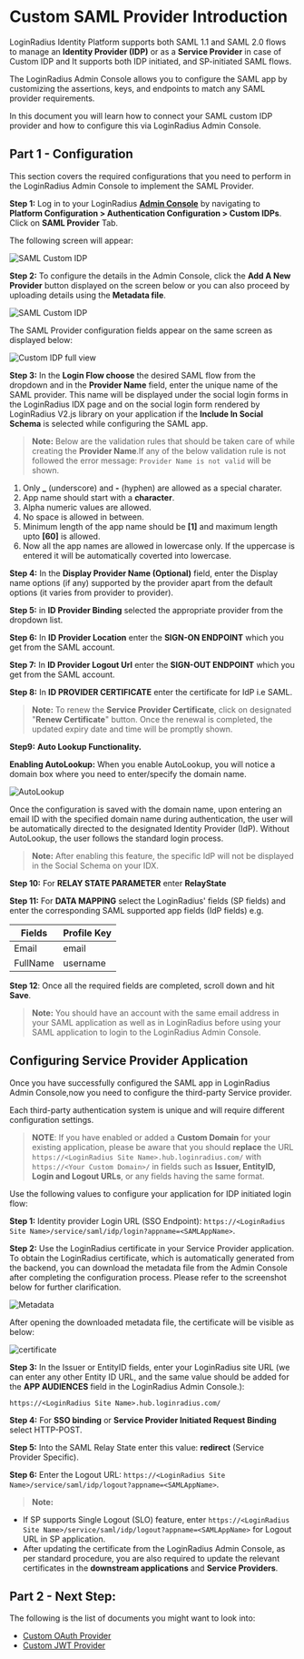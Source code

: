 # Custom SAML Provider Introduction

LoginRadius Identity Platform supports both SAML 1.1 and SAML 2.0 flows to manage an **Identity Provider (IDP)** or as a **Service Provider** in case of Custom IDP and It supports both IDP initiated, and SP-initiated SAML flows.

The LoginRadius Admin Console allows you to configure the SAML app by customizing the assertions, keys, and endpoints to match any SAML provider requirements.

In this document you will learn how to connect your SAML custom IDP provider and how to configure this via LoginRadius Admin Console.

## Part 1 - Configuration

This section covers the required configurations that you need to perform in the LoginRadius Admin Console to implement the SAML Provider.

**Step 1:** Log in to your LoginRadius **[Admin Console](https://adminconsole.loginradius.com/)** by navigating to **Platform Configuration > Authentication Configuration > Custom IDPs**. Click on **SAML Provider** Tab.

The following screen will appear:

![SAML Custom IDP](https://apidocs.lrcontent.com/images/Custom-Idps-LoginRadius-User-Dashboard-1_282597468658712a8b79908.69909012.png "SAML Custom IDP")

**Step 2:** To configure the details in the Admin Console, click the **Add A New Provider** button displayed on the screen below or you can also proceed by uploading details using the **Metadata file**.

![SAML Custom IDP](https://apidocs.lrcontent.com/images/Custom-Idps-LoginRadius-User-Dashboard_182121745665871244206e81.25732961.png "SAML Custom IDP")

The SAML Provider configuration fields appear on the same screen as displayed below:

![Custom IDP full view](https://apidocs.lrcontent.com/images/pasted-image-0-3_436373142653a4c171cccd9.46774695.png "Custom IDP full view")

**Step 3:** In the **Login Flow choose** the desired SAML flow from the dropdown and in the **Provider Name** field, enter the unique name of the SAML provider. This name will be displayed under the social login forms in the LoginRadius IDX page and on the social login form rendered by LoginRadius V2.js library on your application if the **Include In Social Schema** is selected while configuring the SAML app.


> **Note:** Below are the validation rules that should be taken care of while creating the **Provider Name**.If any of the below validation rule is not followed the error message: `Provider Name is not valid` will be shown.

1. Only **\_** (underscore) and **-** (hyphen) are allowed as a special charater.
2. App name should start with a **character**.
3. Alpha numeric values are allowed.
4. No space is allowed in between.
5. Minimum length of the app name should be **[1]** and maximum length upto **[60]** is allowed.
6. Now all the app names are allowed in lowercase only. If the uppercase is entered it will be automatically coverted into lowercase.

**Step 4:** In the **Display Provider Name (Optional)** field, enter the Display name options (if any) supported by the provider apart from the default options (it varies from provider to provider).

**Step 5:** in **ID Provider Binding** selected the appropriate provider from the dropdown list.

**Step 6:** In **ID Provider Location** enter the **SIGN-ON ENDPOINT** which you get from the SAML account.

**Step 7:** In **ID Provider Logout Url** enter the **SIGN-OUT ENDPOINT** which you get from the SAML account.

**Step 8:** In **ID PROVIDER CERTIFICATE** enter the certificate for IdP i.e SAML.

> **Note:** To renew the **Service Provider Certificate**, click on designated "**Renew Certificate**" button. Once the renewal is completed, the updated expiry date and time will be promptly shown.

**Step9:** **Auto Lookup Functionality.**

**Enabling AutoLookup:** When you enable AutoLookup, you will notice a domain box where you need to enter/specify the domain name.

![AutoLookup](https://apidocs.lrcontent.com/images/Custom-Idps-LoginRadius-User-Dashboard-2_1238909362653a4214a834b1.82630786.png "AutoLookup")

Once the configuration is saved with the domain name, upon entering an email ID with the specified domain name during authentication, the user will be automatically directed to the designated Identity Provider (IdP). Without AutoLookup, the user follows the standard login process.

> **Note:** After enabling this feature, the specific IdP will not be displayed in the Social Schema on your IDX.

**Step 10:** For **RELAY STATE PARAMETER** enter **RelayState**

**Step 11:** For **DATA MAPPING** select the LoginRadius' fields (SP fields) and enter the corresponding SAML supported app fields (IdP fields) e.g.

| Fields | Profile Key |
|--|--|
| Email | email |
| FullName | username |

**Step 12**: Once all the required fields are completed, scroll down and hit **Save**.

> **Note:** You should have an account with the same email address in your SAML application as well as in LoginRadius before using your SAML application to login to the LoginRadius Admin Console.

## Configuring Service Provider Application

Once you have successfully configured the SAML app in LoginRadius Admin Console,now you need to configure the third-party Service provider.

Each third-party authentication system is unique and will require different configuration settings. 

> **NOTE**: If you have enabled or added a **Custom Domain** for your existing application, please be aware that you should **replace** the URL `https://<LoginRadius Site Name>.hub.loginradius.com/` with `https://<Your Custom Domain>/`  in fields such as **Issuer, EntityID, Login and Logout URLs**, or any fields having the same format.

Use the following values to configure your application for IDP  initiated login flow:


**Step 1:**  Identity provider Login URL (SSO Endpoint): `https://<LoginRadius Site Name>/service/saml/idp/login?appname=<SAMLAppName>`.

**Step 2:** Use the LoginRadius certificate in your Service Provider application. To obtain the LoginRadius certificate, which is automatically generated from the backend, you can download the metadata file from the Admin Console after completing the configuration process. Please refer to the screenshot below for further clarification.

  ![Metadata](https://apidocs.lrcontent.com/images/metadata_379381277643fc8455ca438.21222777.png "Metadata")

After opening the downloaded metadata file, the certificate will be visible as below:

  ![certificate](https://apidocs.lrcontent.com/images/certificate_617284963643fc8a9068e55.30320893.png "certificate")

**Step 3:**  In the Issuer or EntityID fields, enter your LoginRadius site URL (we can enter any other Entity ID URL, and the same value should be added for the **APP AUDIENCES** field in the LoginRadius Admin Console.): 

`https://<LoginRadius Site Name>.hub.loginradius.com/`


**Step 4:** For **SSO binding** or **Service Provider Initiated Request Binding** select HTTP-POST. 

**Step 5:** Into the SAML Relay State enter this value: **redirect** (Service Provider Specific).

**Step 6:** Enter the Logout URL: `https://<LoginRadius Site Name>/service/saml/idp/logout?appname=<SAMLAppName>`.

> **Note:** 
- If SP supports Single Logout (SLO) feature, enter `https://<LoginRadius Site Name>/service/saml/idp/logout?appname=<SAMLAppName>` for Logout URL in SP application.
- After updating the certificate from the LoginRadius Admin Console, as per standard procedure, you are also required to update the relevant certificates in the **downstream applications** and **Service Providers**.

## Part 2 - Next Step:

The following is the list of documents you might want to look into:

- [Custom OAuth Provider](https://www.loginradius.com/legacy/docs/single-sign-on/tutorial/custom-identity-providers/custom-oauth-provider/)
- [Custom JWT Provider](https://www.loginradius.com/legacy/docs/single-sign-on/custom-identity-providers/custom-jwt-provider/)